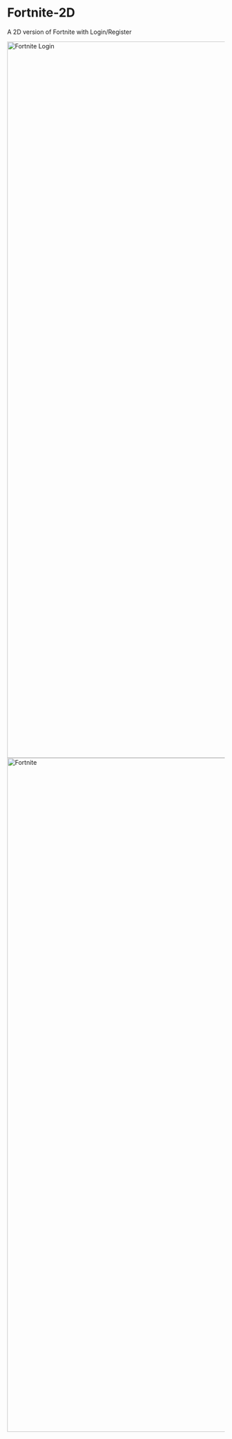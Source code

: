 # Fortnite-2D
A 2D version of Fortnite with Login/Register

<img width="1659" alt="Fortnite Login" src="https://user-images.githubusercontent.com/53938404/117512363-771ada80-af5d-11eb-8e27-4739ec9082fc.png">
<img width="1561" alt="Fortnite" src="https://user-images.githubusercontent.com/53938404/117512360-76824400-af5d-11eb-9dce-157b35ba8826.png">
